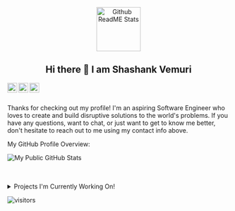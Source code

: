 <p align="center">
 <img width="100px" src="https://res.cloudinary.com/anuraghazra/image/upload/v1594908242/logo_ccswme.svg" align="center" alt="Github ReadME Stats" />
 <h2 align="center">
   Hi there 👋 I am Shashank Vemuri
 </h2>
 <div style="text-align: center">
   <a href="https://www.linkedin.com/in/shashank-vemuri/">
    <img align="left" alt="My LinkedIn" width="22px" src="https://cdn.jsdelivr.net/npm/simple-icons@v3/icons/linkedin.svg" />
  </a>
  <a href="mailto:shashank.vemuri1@gmail.com">
    <img align="left" alt="My Email" width="22px" src="https://cdn.jsdelivr.net/npm/simple-icons@3.6.1/icons/gmail.svg" />
  </a>
  <a href="https://medium.com/@shashank.vemuri1">
    <img align="left" alt="My Medium" width="22px" src="https://cdn.jsdelivr.net/npm/simple-icons@v3/icons/medium.svg"/>
  </a>
  <br />
  <br />
 </div>
</p>

<div>
 <p>
Thanks for checking out my profile! I'm an aspiring Software Engineer who loves to create and build disruptive solutions to the world's problems. If you have any questions, want to chat, or just want to get to know me better, don't hesitate to reach out to me using my contact info above.
</h4>
</div>

<div><p>My GitHub Profile Overview:</p></div>

![My Public GitHub Stats](https://github-readme-stats.vercel.app/api?username=shashankvemuri&show_icons=true)
<br />
<br />
<br />
<details>
<summary>
  Projects I'm Currently Working On!
</summary>

<br />

[![ReadMe Card](https://github-readme-stats.vercel.app/api/pin/?username=shashankvemuri&repo=Finance)](https://github.com/shashankvemuri/Finance)
[![ReadMe Card](https://github-readme-stats.vercel.app/api/pin/?username=shashankvemuri&repo=InvestmentsTracker)](https://github.com/shashankvemuri/InvestmentsTracker)
[![ReadMe Card](https://github-readme-stats.vercel.app/api/pin/?username=shashankvemuri&repo=shashankvemuri.github.io)](https://github.com/shashankvemuri/shashankvemuri.github.io)
[![ReadMe Card](https://github-readme-stats.vercel.app/api/pin/?username=shashankvemuri&repo=COVID19_Dashboard)](https://github.com/shashankvemuri/COVID19_Dashboard)

<br />

</details>

![visitors](https://visitor-badge.laobi.icu/badge?page_id=shashankvemuri.shashankvemuri)
